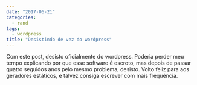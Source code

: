 ```yaml
---
date: "2017-06-21"
categories:
  - rand
tags:
  - wordpress
title: "Desistindo de vez do wordpress"
---
```


Com este post, desisto oficialmente do wordpress. Poderia perder meu tempo explicando por que esse software é escroto, mas depois de passar quatro seguidos anos pelo mesmo problema, desisto. Volto feliz para aos geradores estáticos, e talvez consiga escrever com mais frequência.
